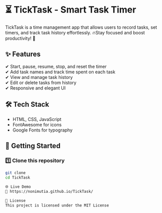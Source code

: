# ⏳ TickTask - Smart Task Timer  
  TickTask is a time management app that allows users to record tasks, set timers, and track task history effortlessly. 🔥Stay focused and boost productivity! 🚀  

## ✨ Features  
✔ Start, pause, resume, stop, and reset the timer  
✔ Add task names and track time spent on each task  
✔ View and manage task history  
✔ Edit or delete tasks from history  
✔ Responsive and elegant UI  

## 🛠 Tech Stack  
- HTML, CSS, JavaScript  
- FontAwesome for icons  
- Google Fonts for typography  

## 🚀 Getting Started  

### 1️⃣ Clone this repository  
```sh
git clone 
cd TickTask

🌐 Live Demo
🔗 https://nonimutia.github.io/TickTask/

📜 License
This project is licensed under the MIT License

